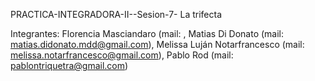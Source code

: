PRACTICA-INTEGRADORA-II--Sesion-7-
La trifecta

Integrantes: Florencia Masciandaro (mail: ,
Matias Di Donato (mail: matias.didonato.mdd@gmail.com),
Melissa Luján Notarfrancesco (mail: melissa.notarfrancesco@gmail.com),
Pablo Rod (mail: pablontriquetra@gmail.com)
